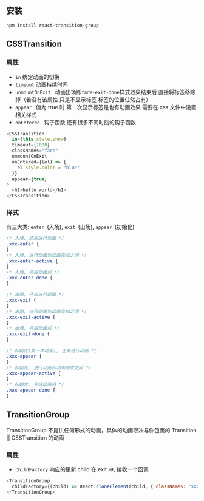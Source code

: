 ## 安装

`npm install react-transition-group`

## CSSTransition

### 属性

- `in` 绑定动画的切换
- `timeout` 动画持续时间
- `unmountOnExit ` 动画出场即`fade-exit-done`样式效果结束后 直接将标签移除掉（若没有该属性 只是不显示标签 标签的位置任然占有）
- `appear ` 值为 true 时 第一次显示标签是也有动画效果 需要在.css 文件中设置相关样式
- `onEntered ` 钩子函数 还有很多不同时刻的钩子函数

```js
<CSSTransition
  in={this.state.show}
  timeout={1000}
  classNames="fade"
  unmountOnExit
  onEntered={(el) => {
    el.style.color = "blue"
  }}
  appear={true}
>
  <h1>hello world</h1>
</CSSTransition>
```

### 样式

有三大类: `enter `(入场), `exit `(出场), `appear `(初始化)

```css
/* 入场, 还未进行动画 */
.xxx-enter {
}
/* 入场, 进行动画到动画完成之间 */
.xxx-enter-active {
}
/* 入场, 完成动画后 */
.xxx-enter-done {
}

/* 出场, 还未进行动画 */
.xxx-exit {
}
/* 出场, 进行动画到动画完成之间 */
.xxx-exit-active {
}
/* 出场, 完成动画后 */
.xxx-exit-done {
}

/* 初始化(第一次动画), 还未进行动画 */
.xxx-appear {
}
/* 初始化, 进行动画到动画完成之间 */
.xxx-appear-active {
}
/* 初始化, 完成动画后 */
.xxx-appear-done {
}
```

## TransitionGroup

TransitionGroup 不提供任何形式的动画，具体的动画取决与你包裹的 Transition || CSSTransition 的动画

### 属性

- `childFactory` 响应的更新 child 在 exit 中, 接收一个回调

```js
<TransitionGroup 
  childFactory={(child) => React.cloneElement(child, { classNames: "xxxx" })}>
</TransitionGroup>
```
